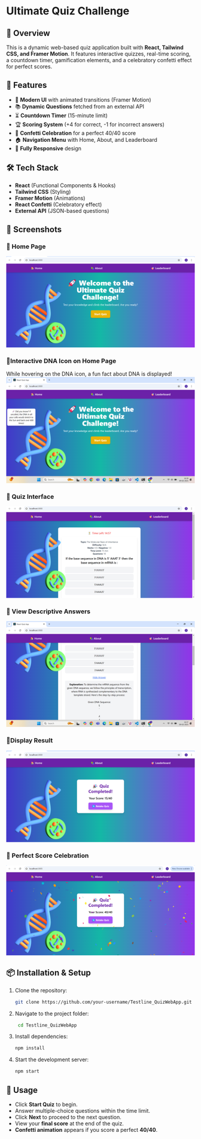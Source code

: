 # Ultimate Quiz Challenge

## 🎯 Overview
This is a dynamic web-based quiz application built with **React, Tailwind CSS, and Framer Motion**. It features interactive quizzes, real-time scoring, a countdown timer, gamification elements, and a celebratory confetti effect for perfect scores.

## 🚀 Features
- 🎨 **Modern UI** with animated transitions (Framer Motion)
- 📚 **Dynamic Questions** fetched from an external API
- ⏳ **Countdown Timer** (15-minute limit)
- 🏆 **Scoring System** (+4 for correct, -1 for incorrect answers)
- 🎉 **Confetti Celebration** for a perfect 40/40 score
- 🏠 **Navigation Menu** with Home, About, and Leaderboard
- 📱 **Fully Responsive** design

## 🛠️ Tech Stack
- **React** (Functional Components & Hooks)
- **Tailwind CSS** (Styling)
- **Framer Motion** (Animations)
- **React Confetti** (Celebratory effect)
- **External API** (JSON-based questions)

## 📸 Screenshots

### 🌟 Home Page
![Home Page](https://github.com/suhana3010/Testline_QuizWebApp/blob/master/home_UI.png?raw=true) 

### 🌟Interactive DNA Icon on Home Page 
While hovering on the DNA icon, a fun fact about DNA is displayed!
![Home Page](https://github.com/suhana3010/Testline_QuizWebApp/blob/master/onClick_DNA_icon.png?raw=true)

### 📝 Quiz Interface
![Quiz Interface](https://github.com/suhana3010/Testline_QuizWebApp/blob/master/timer_15mins.png?raw=true)

### 📝 View Descriptive Answers 
![Quiz Interface](https://github.com/suhana3010/Testline_QuizWebApp/blob/master/view_descriptive_answer.png?raw=true)


### 🌟Display Result 
![Confetti Celebration](https://github.com/suhana3010/Testline_QuizWebApp/blob/master/result.png?raw=true) 

### 🎊 Perfect Score Celebration
![Confetti Celebration](https://github.com/suhana3010/Testline_QuizWebApp/blob/master/confetti_perfectscore.png?raw=true) 
 


## 📦 Installation & Setup
1. Clone the repository:
   ```sh
   git clone https://github.com/your-username/Testline_QuizWebApp.git
   ```
2. Navigate to the project folder:
   ```sh
    cd Testline_QuizWebApp
   ```
3. Install dependencies:
   ```sh
   npm install
   ```
4. Start the development server:
   ```sh
   npm start
   ```

## 📄 Usage
- Click **Start Quiz** to begin.
- Answer multiple-choice questions within the time limit.
- Click **Next** to proceed to the next question.
- View your **final score** at the end of the quiz.
- **Confetti animation** appears if you score a perfect **40/40**.



